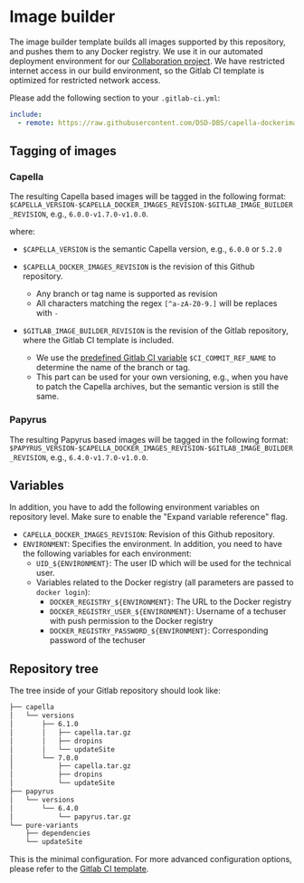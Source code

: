 <!--
 ~ SPDX-FileCopyrightText: Copyright DB InfraGO AG and contributors
 ~ SPDX-License-Identifier: Apache-2.0
 -->

# Image builder

The image builder template builds all images supported by this repository, and pushes them to any Docker
registry. We use it in our automated deployment environment for our
[Collaboration project](https://github.com/DSD-DBS/capella-collab-manager). We
have restricted internet access in our build environment, so the Gitlab CI
template is optimized for restricted network access.

Please add the following section to your `.gitlab-ci.yml`:

```yaml
include:
  - remote: https://raw.githubusercontent.com/DSD-DBS/capella-dockerimages/${CAPELLA_DOCKER_IMAGES_REVISION}/ci-templates/gitlab/image-builder.yml
```

## Tagging of images

### Capella

The resulting Capella based images will be tagged in the following format:
`$CAPELLA_VERSION-$CAPELLA_DOCKER_IMAGES_REVISION-$GITLAB_IMAGE_BUILDER_REVISION`,
e.g., `6.0.0-v1.7.0-v1.0.0`.

where:

- `$CAPELLA_VERSION` is the semantic Capella version, e.g., `6.0.0` or `5.2.0`
- `$CAPELLA_DOCKER_IMAGES_REVISION` is the revision of this Github repository.

  - Any branch or tag name is supported as revision
  - All characters matching the regex `[^a-zA-Z0-9.]` will be replaces with `-`

- `$GITLAB_IMAGE_BUILDER_REVISION` is the revision of the Gitlab repository,
  where the Gitlab CI template is included.

  - We use the
    [predefined Gitlab CI variable](https://docs.gitlab.com/ee/ci/variables/predefined_variables.html)
    `$CI_COMMIT_REF_NAME` to determine the name of the branch or tag.
  - This part can be used for your own versioning, e.g., when you have to patch
    the Capella archives, but the semantic version is still the same.

### Papyrus

The resulting Papyrus based images will be tagged in the following format:
`$PAPYRUS_VERSION-$CAPELLA_DOCKER_IMAGES_REVISION-$GITLAB_IMAGE_BUILDER_REVISION`,
e.g., `6.4.0-v1.7.0-v1.0.0`.

## Variables

In addition, you have to add the following environment variables on repository
level. Make sure to enable the "Expand variable reference" flag.

- `CAPELLA_DOCKER_IMAGES_REVISION`: Revision of this Github repository.
- `ENVIRONMENT`: Specifies the environment. In addition, you need to have the
  following variables for each environment:
  - `UID_${ENVIRONMENT}`: The user ID which will be used for the technical
    user.
  - Variables related to the Docker registry (all parameters are passed to
    `docker login`):
    - `DOCKER_REGISTRY_${ENVIRONMENT}`: The URL to the Docker registry
    - `DOCKER_REGISTRY_USER_${ENVIRONMENT}`: Username of a techuser with push
      permission to the Docker registry
    - `DOCKER_REGISTRY_PASSWORD_${ENVIRONMENT}`: Corresponding password of the
      techuser

## Repository tree

The tree inside of your Gitlab repository should look like:

```zsh
├── capella
│   └── versions
│       ├── 6.1.0
│       │   ├── capella.tar.gz
│       │   ├── dropins
│       │   └── updateSite
│       └── 7.0.0
│           ├── capella.tar.gz
│           ├── dropins
│           └── updateSite
├── papyrus
│   └── versions
│       └── 6.4.0
│           └── papyrus.tar.gz
└── pure-variants
    ├── dependencies
    └── updateSite
```

This is the minimal configuration. For more advanced configuration options,
please refer to the
[Gitlab CI template](https://github.com/DSD-DBS/capella-dockerimages/blob/main/ci-templates/gitlab/image-builder.yml).

